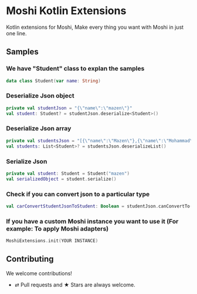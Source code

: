 # Moshi Kotlin Extensions
Kotlin extensions for Moshi, Make every thing you want with Moshi in just one line.

## Samples
### We have "Student" class to explan the samples
```kotlin
data class Student(var name: String)
```

### Deserialize Json object
```kotlin
private val studentJson = "{\"name\":\"mazen\"}"
val student: Student? = studentJson.deserialize<Student>()
```


### Deserialize Json array
```kotlin
private val studentsJson = "[{\"name\":\"Mazen\"},{\"name\":\"Mohammad\"}]"
val students: List<Student>? = studentsJson.deserializeList()
```


### Serialize Json
```kotlin
private val student: Student = Student("mazen")
val serializedObject = student.serialize()
```

### Check if you can convert json to a particular type
```kotlin
val carConvertStudentJsonToStudent: Boolean = studentJson.canConvertTo(Student::class.java) //true
```

### If you have a custom Moshi instance you want to use it (For example: To apply Moshi adapters)
```kotlin
MoshiExtensions.init(YOUR INSTANCE)
```


## Contributing

We welcome contributions!
* ⇄ Pull requests and ★ Stars are always welcome.
